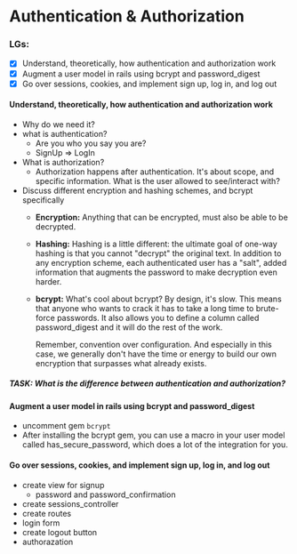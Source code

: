 # Authentication & Authorization

### LGs:
- [x] Understand, theoretically, how authentication and authorization work
- [x] Augment a user model in rails using bcrypt and password_digest
- [x] Go over sessions, cookies, and implement sign up, log in, and log out

#### Understand, theoretically, how authentication and authorization work
* Why do we need it?
* what is authentication?
    * Are you who you say you are? 
    * SignUp => LogIn
* What is authorization?
    * Authorization happens after authentication. It's about scope, and specific information. What is the user allowed to see/interact with?
* Discuss different encryption and hashing schemes, and bcrypt specifically
    * **Encryption:** Anything that can be encrypted, must also be able to be decrypted.
    * **Hashing:** Hashing is a little different: the ultimate goal of one-way hashing is that you cannot "decrypt" the original text. In addition to any encryption scheme, each authenticated user has a "salt", added information that augments the password to make decryption even harder.
    * **bcrypt:** What's cool about bcrypt? By design, it's slow. This means that anyone who wants to crack it has to take a long time to brute-force passwords. It also allows you to define a column called password_digest and it will do the rest of the work.

        Remember, convention over configuration. And especially in this case, we generally don't have the time or energy to build our own encryption that surpasses what already exists.

##### TASK: What is the difference between authentication and authorization?

#### Augment a user model in rails using bcrypt and password_digest
* uncomment gem `bcrypt`
* After installing the bcrypt gem, you can use a macro in your user model called has_secure_password, which does a lot of the integration for you.

#### Go over sessions, cookies, and implement sign up, log in, and log out
* create view for signup
    * password and password_confirmation
* create sessions_controller
* create routes
* login form
* create logout button
* authorazation







